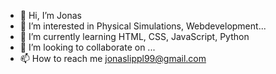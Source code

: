 - 👋 Hi, I’m Jonas
- 👀 I’m interested in Physical Simulations, Webdevelopment...
- 🌱 I’m currently learning HTML, CSS, JavaScript, Python
- 💞️ I’m looking to collaborate on ...
- 📫 How to reach me jonaslippl99@gmail.com

<!---
jonas31415/jonas31415 is a ✨ special ✨ repository because its `README.md` (this file) appears on your GitHub profile.
You can click the Preview link to take a look at your changes.
--->
